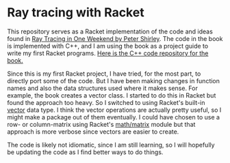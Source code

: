 # Ray tracing with Racket

This repository serves as a Racket implementation of the code and ideas found in [Ray Tracing in One Weekend by Peter Shirley](https://www.amazon.com/Ray-Tracing-Weekend-Minibooks-Book-ebook/dp/B01B5AODD8). The code in the book is implemented with C++, and I am using the book as a project guide to write my first Racket programs. [Here is the C++ code repository for the book.](https://github.com/petershirley/raytracinginoneweekend)

Since this is my first Racket project, I have tried, for the most part, to directly port some of the code. But I have been making changes in function names and also the data structures used where it makes sense. For example, the book creates a vector class. I started to do this in Racket but found the approach too heavy. So I switched to using Racket's built-in [vector](http://docs.racket-lang.org/reference/vectors.html) data type. I think the vector operations are actually pretty useful, so I might make a package out of them eventually. I could have chosen to use a row- or column-matrix using Racket's [math/matrix](https://docs.racket-lang.org/math/matrices.html) module but that approach is more verbose since vectors are easier to create.

The code is likely not idiomatic, since I am still learning, so I will hopefully be updating the code as I find better ways to do things.

